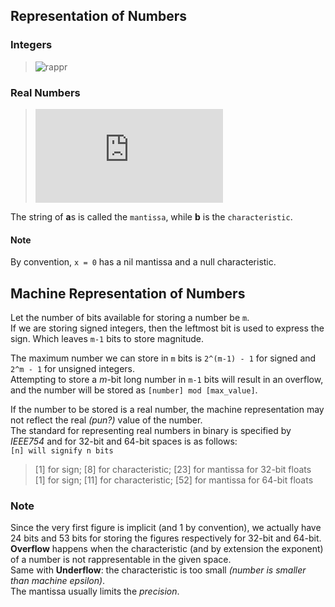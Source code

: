 ## Representation of Numbers
### Integers
> ![rappr](https://quicklatex.com/cache3/53/ql_e3c069a0c9ef5dc61555ce9487b24953_l3.png)
### Real Numbers
> ![rappr2](http://www.sciweavers.org/tex2img.php?eq=%24%5Cpm%200.a_1a_2...a_m%5Cbeta%5Eb%24%20such%20that%20%24a_1%20%5Cneq%200%24%20and%20%24m%20%5Cleq%20%5Cinfty%24%20&bc=White&fc=Black&im=jpg&fs=30&ff=modern&edit=0) 

The string of **a**s is called the `mantissa`, while **b** is the `characteristic`.
#### Note
By convention, `x = 0` has a nil mantissa and a null characteristic.
## Machine Representation of Numbers
Let the number of bits available for storing a number be `m`.  
If we are storing signed integers, then the leftmost bit is used to express the sign. Which leaves `m-1` bits to store magnitude.

The maximum number we can store in `m` bits is `2^(m-1) - 1` for signed and `2^m - 1` for unsigned integers.  
Attempting to store a *m*-bit long number in `m-1` bits will result in an overflow, and the number will be stored as `[number] mod [max_value]`.

If the number to be stored is a real number, the machine representation may not reflect the real *(pun?)* value of the number.  
The standard for representing real numbers in binary is specified by *IEEE754* and for 32-bit and 64-bit spaces is as follows:  
`[n] will signify n bits`  
> [1] for sign; [8] for characteristic; [23] for mantissa for 32-bit floats  
> [1] for sign; [11] for characteristic; [52] for mantissa for 64-bit floats
### Note
Since the very first figure is implicit (and 1 by convention), we actually have 24 bits and 53 bits for storing the figures respectively for 32-bit and 64-bit.  
**Overflow** happens when the characteristic (and by extension the exponent) of a number is not rappresentable in the given space.  
Same with **Underflow**: the characteristic is too small *(number is smaller than machine epsilon)*.  
The mantissa usually limits the *precision*.
